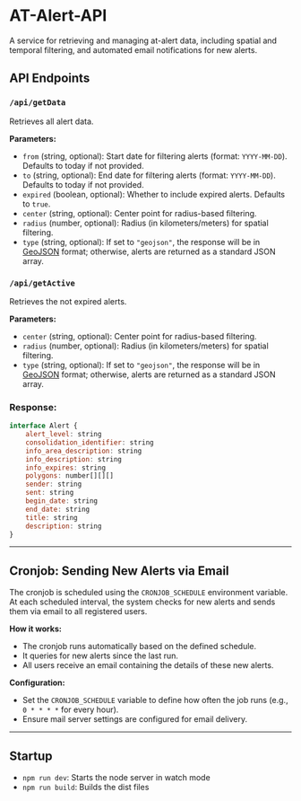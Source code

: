 # AT-Alert-API

A service for retrieving and managing at-alert data, including spatial and temporal filtering, and automated email notifications for new alerts.

## API Endpoints

### `/api/getData`
Retrieves all alert data.

**Parameters:**  
- `from` (string, optional): Start date for filtering alerts (format: `YYYY-MM-DD`). Defaults to today if not provided.
- `to` (string, optional): End date for filtering alerts (format: `YYYY-MM-DD`). Defaults to today if not provided.
- `expired` (boolean, optional): Whether to include expired alerts. Defaults to `true`.
- `center` (string, optional): Center point for radius-based filtering.
- `radius` (number, optional): Radius (in kilometers/meters) for spatial filtering.
- `type` (string, optional): If set to `"geojson"`, the response will be in [GeoJSON](https://geojson.org/) format; otherwise, alerts are returned as a standard JSON array.


### `/api/getActive`
Retrieves the not expired alerts.

**Parameters:**  
- `center` (string, optional): Center point for radius-based filtering.
- `radius` (number, optional): Radius (in kilometers/meters) for spatial filtering.
- `type` (string, optional): If set to `"geojson"`, the response will be in [GeoJSON](https://geojson.org/) format; otherwise, alerts are returned as a standard JSON array.

### Response:

```js
interface Alert {
    alert_level: string
    consolidation_identifier: string
    info_area_description: string
    info_description: string
    info_expires: string
    polygons: number[][][]
    sender: string
    sent: string
    begin_date: string
    end_date: string
    title: string
    description: string
}
```

---

## Cronjob: Sending New Alerts via Email

The cronjob is scheduled using the `CRONJOB_SCHEDULE` environment variable. At each scheduled interval, the system checks for new alerts and sends them via email to all registered users.

**How it works:**
- The cronjob runs automatically based on the defined schedule.
- It queries for new alerts since the last run.
- All users receive an email containing the details of these new alerts.

**Configuration:**
- Set the `CRONJOB_SCHEDULE` variable to define how often the job runs (e.g., `0 * * * *` for every hour).
- Ensure mail server settings are configured for email delivery.

---

## Startup

- `npm run dev`: Starts the node server in watch mode
- `npm run build`: Builds the dist files